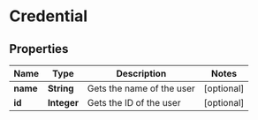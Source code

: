 
# Credential

## Properties
Name | Type | Description | Notes
------------ | ------------- | ------------- | -------------
**name** | **String** | Gets the name of the user |  [optional]
**id** | **Integer** | Gets the ID of the user |  [optional]



